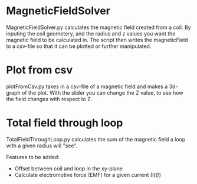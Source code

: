 # MagneticFieldSolver
MagneticFieldSolver.py calculates the magnetic field created from a coil. By inputing the coil geometery, and the radius and z values you want the magnetic field to be calculated in. The script then writes the magneticField to a csv-file so that it can be plotted or further manipulated.

# Plot from csv
plotFromCsv.py takes in a csv-file of a magnetic field and makes a 3d-graph of the plot. With the slider you can change the Z value, to see how the field changes with respect to Z.

# Total field through loop
TotalFieldThroughLoop.py calculates the sum of the magnetic field a loop with a given radius will "see".

Features to be added:
* Offset between coil and loop in the xy-plane
* Calculate electromotive force (EMF) for a given current (I(t))
